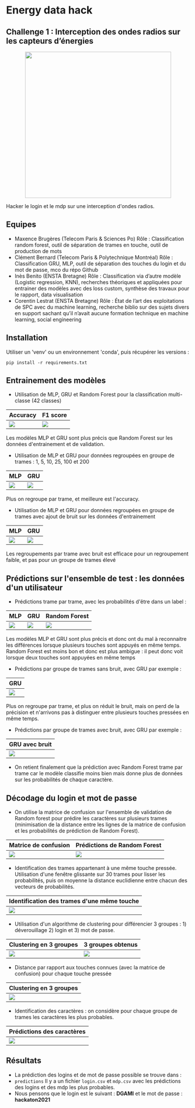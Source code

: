 # Energy data hack
## Challenge 1 : Interception des ondes radios sur les capteurs d’énergies

<p align="center">

<a >
    <img src='./images/logo_hackaton.png'  width="400"/>
</a>

</p>

Hacker le login et le mdp sur une interception d'ondes radios. 

## Equipes 


- Maxence Brugères (Telecom Paris & Sciences Po)
Rôle : Classification random forest, outil de séparation de trames en touche, outil de production de mots
- Clément Bernard (Telecom Paris & Polytechnique Montréal)
Rôle : Classification GRU, MLP, outil de séparation des touches du login et du mot de passe, mco du répo Github
- Inès Benito (ENSTA Bretagne)
Rôle : Classification via d’autre modèle (Logistic regression, KNN), recherches théoriques et appliquées pour entrainer des modèles avec des loss custom, synthèse des travaux pour le rapport, data visualisation
- Corentin Lestrat (ENSTA Bretagne)
Rôle : État de l’art des exploitations de SPC avec du machine learning, recherche biblio sur des sujets divers en support sachant qu’il n’avait aucune formation technique en machine learning, social engineering




## Installation

Utiliser un 'venv' ou un environnement 'conda', puis récupérer les versions :
```
pip install -r requirements.txt
```

## Entrainement des modèles

- Utilisation de MLP, GRU et Random Forest pour la classification multi-classe (42 classes)

| Accuracy | F1 score |
|---| --- |
| ![](/images/acc.png) | ![](/images/f1_scores.png) |

Les modèles MLP et GRU sont plus précis que Random Forest sur les données d'entrainement et de validation.


- Utilisation de MLP et GRU pour données regroupées en groupe de trames : 1, 5, 10, 25, 100 et 200

| MLP | GRU |
|---| --- |
| ![](/images/acc_without_noise_mlp.png) | ![](/images/acc_without_noise_gru.png) |

Plus on regroupe par trame, et meilleure est l'accuracy. 


- Utilisation de MLP et GRU pour données regroupées en groupe de trames avec ajout de bruit sur les données d'entrainement

| MLP | GRU |
|---| --- |
| ![](/images/acc_noise_mlp.png) | ![](/images/acc_noise_gru.png) |

Les regroupements par trame avec bruit est efficace pour un regroupement faible, et pas pour un groupe de trames élevé


## Prédictions sur l'ensemble de test : les données d'un utilisateur


- Prédictions trame par trame, avec les probabilités d'être dans un label :

| MLP | GRU | Random Forest |
|---| --- | --- | 
| ![](/images/y_test_proba_mlp.png) | ![](/images/y_test_proba_gru.png) |![](/images/y_test_proba_rf.png)  |

Les modèles MLP et GRU sont plus précis et donc ont du mal à reconnaitre les différences lorsque plusieurs touches sont appuyés en même temps.
Random Forest est moins bon et donc est plus ambigue : il peut donc voit lorsque deux touches sont appuyées en même temps


- Prédictions par groupe de trames sans bruit, avec GRU par exemple : 


| GRU |
| --- | 
| ![](/images/y_test_gru_stack.png) |

Plus on regroupe par trame, et plus on réduit le bruit, mais on perd de la précision et n'arrivons pas à distinguer entre plusieurs touches pressées en même temps. 



- Prédictions par groupe de trames avec bruit, avec GRU par exemple : 


| GRU avec bruit |
| --- | 
| ![](/images/y_test_gru_noise.png) |


- On retient finalement que la prédiction avec Random Forest trame par trame car le modèle classifie moins bien mais donne plus de données sur les probabilités de chaque caractère. 


## Décodage du login et mot de passe 

- On utilise la matrice de confusion sur l'ensemble de validation de Random forest pour prédire les caractères sur plusieurs trames (minimisation de la distance entre les lignes de la matrice de confusion et les probabilités de prédiction de Random Forest). 



| Matrice de confusion | Prédictions de Random Forest |
|---| --- |
| ![](/images/confusion_matrix.png) | ![](/images/y_test_confusion.png) |



- Identification des trames appartenant à une même touche pressée. Utilisation d'une fenêtre glissante sur 30 trames pour lisser les probabilités, puis on moyenne la distance euclidienne entre chacun des vecteurs de probabilités.  

| Identification des trames d'une même touche | 
|---| 
| ![](/images/pics.png) | 


- Utilisation d'un algorithme de clustering pour différencier 3 groupes : 1) déverouillage 2) login et 3) mot de passe. 

| Clustering en 3 groupes  | 3 groupes obtenus |
| --- | --- | 
| ![](/images/clustering.png) | ![](/images/clustering_groupes.png) | 

- Distance par rapport aux touches connues (avec la matrice de confusion) pour chaque touche pressée

| Clustering en 3 groupes  |
| --- | 
| ![](/images/distance_touches_connues.png) | 



- Identification des caractères : on considère pour chaque groupe de trames les caractères les plus probables.


| Prédictions des caractères  |
| --- | 
| ![](/images/caracteres.png) | 




## Résultats 

- La prédiction des logins et de mot de passe possible se trouve dans : 
 - `predictions`
Il y a un fichier `login.csv` et `mdp.csv` avec les prédictions des logins et des mdp les plus probables. 
- Nous pensons que le login est le suivant : **DGAMI** et le mot de passe : **hackaton2021**













